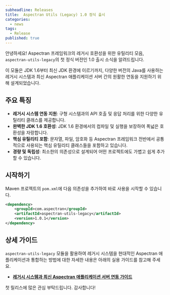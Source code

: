 ```yaml
---
subheadline: Releases
title:  Aspectran Utils (Legacy) 1.0 정식 출시
categories:
  - news
tags:
  - Release
published: true
---
```


안녕하세요! Aspectran 프레임워크의 레거시 호환성을 위한 유틸리티 모음, `aspectran-utils-legacy`의 첫 정식 버전인 1.0 출시 소식을 알려드립니다.
<!--more-->

이 모듈은 JDK 1.6부터 최신 JDK 환경에 이르기까지, 다양한 버전의 Java를 사용하는 레거시 시스템과 최신 Aspectran 애플리케이션 서버 간의 원활한 연동을 지원하기 위해 설계되었습니다.

## 주요 특징

- **레거시 시스템 연동 지원**: 구형 시스템과의 API 호출 및 응답 처리를 위한 다양한 유틸리티 클래스를 제공합니다.
- **완벽한 JDK 1.6 호환성**: JDK 1.6 환경에서의 컴파일 및 실행을 보장하여 폭넓은 호환성을 자랑합니다.
- **핵심 유틸리티 포함**: 문자열, 파일, 암호화 등 Aspectran 프레임워크 전반에서 공통적으로 사용되는 핵심 유틸리티 클래스들을 포함하고 있습니다.
- **경량 및 독립성**: 최소한의 의존성으로 설계되어 어떤 프로젝트에도 가볍고 쉽게 추가할 수 있습니다.

## 시작하기

Maven 프로젝트의 `pom.xml`에 다음 의존성을 추가하여 바로 사용을 시작할 수 있습니다.

```xml
<dependency>
    <groupId>com.aspectran</groupId>
    <artifactId>aspectran-utils-legacy</artifactId>
    <version>1.0.1</version>
</dependency>
```

## 상세 가이드

`aspectran-utils-legacy` 모듈을 활용하여 레거시 시스템을 현대적인 Aspectran 애플리케이션과 통합하는 방법에 대한 자세한 내용은 아래의 실용 가이드를 참고해 주세요.

*   **[레거시 시스템과 최신 Aspectran 애플리케이션 서버 연동 가이드](/ko/docs/guides/practical-guide-to-legacy-integration/)**

첫 릴리스에 많은 관심 부탁드립니다. 감사합니다!

